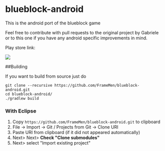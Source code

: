 blueblock-android
============

This is the android port of the blueblock game 

Feel free to contribute with pull requests to the original project by Gabriele or to this one if you have any android 
specific improvements in mind.

Play store link: 

![](screenshots/screen1.png)

##Building

If you want to build from source just do 

    git clone --recursive https://github.com/FrameMen/blueblock-android.git 
    cd blueblock-android/
    ./gradlew build
    
### With Eclipse

1. Copy `https://github.com/FrameMen/blueblock-android.git` to clipboard
2. File -> Import -> Git / Projects from Git -> Clone URI
3. Paste URI from clipboard (if it did not appeared automatically)
4. Next> Next> **Check "Clone submodules"**
5. Next> select "Import existing project"       

